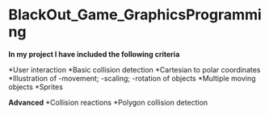 # BlackOut_Game_GraphicsProgramming

**In my project I have included the following criteria**

*User interaction 
*Basic collision detection 
*Cartesian to polar coordinates 
*Illustration of 
  -movement;
  -scaling; 
  -rotation of objects 
*Multiple moving objects 
*Sprites 
 
**Advanced**
  *Collision reactions 
  *Polygon collision detection 
  
 
